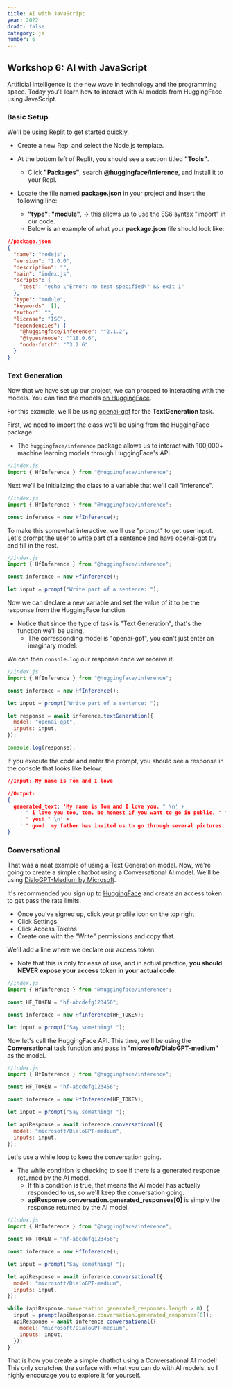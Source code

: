 ```yaml
---
title: AI with JavaScript
year: 2022
draft: false
category: js
number: 6
---
```


## Workshop 6: AI with JavaScript

Artificial intelligence is the new wave in technology and the programming space. Today you'll learn how to interact with AI models from HuggingFace using JavaScript.

### Basic Setup

We'll be using Replit to get started quickly.

- Create a new Repl and select the Node.js template.

- At the bottom left of Replit, you should see a section titled **"Tools"**.

  - Click **"Packages"**, search **@huggingface/inference**, and install it to your Repl.

- Locate the file named **package.json** in your project and insert the following line:
  - **"type": "module",** -> this allows us to use the ES6 syntax "import" in our code.
  - Below is an example of what your **package.json** file should look like:

```json
//package.json
{
  "name": "nodejs",
  "version": "1.0.0",
  "description": "",
  "main": "index.js",
  "scripts": {
    "test": "echo \"Error: no test specified\" && exit 1"
  },
  "type": "module",
  "keywords": [],
  "author": "",
  "license": "ISC",
  "dependencies": {
    "@huggingface/inference": "^2.1.2",
    "@types/node": "^18.0.6",
    "node-fetch": "^3.2.6"
  }
}
```

### Text Generation

Now that we have set up our project, we can proceed to interacting with the models. You can find the models [on HuggingFace](https://huggingface.co/models).

For this example, we'll be using [openai-gpt](https://huggingface.co/openai-gpt) for the **TextGeneration** task.

First, we need to import the class we'll be using from the HuggingFace package.

- The `huggingface/inference` package allows us to interact with 100,000+ machine learning models through HuggingFace's API.

```javascript
//index.js
import { HfInference } from "@huggingface/inference";
```

Next we'll be initializing the class to a variable that we'll call "inference".

```javascript
//index.js
import { HfInference } from "@huggingface/inference";

const inference = new HfInference();
```

To make this somewhat interactive, we'll use "prompt" to get user input. Let's prompt the user to write part of a sentence and have openai-gpt try and fill in the rest.

```javascript
//index.js
import { HfInference } from "@huggingface/inference";

const inference = new HfInference();

let input = prompt("Write part of a sentence: ");
```

Now we can declare a new variable and set the value of it to be the response from the HuggingFace function.

- Notice that since the type of task is "Text Generation", that's the function we'll be using.
  - The corresponding model is "openai-gpt", you can't just enter an imaginary model.

We can then `console.log` our response once we receive it.

```javascript
//index.js
import { HfInference } from "@huggingface/inference";

const inference = new HfInference();

let input = prompt("Write part of a sentence: ");

let response = await inference.textGeneration({
  model: "openai-gpt",
  inputs: input,
});

console.log(response);
```

If you execute the code and enter the prompt, you should see a response in the console that looks like below:

```json
//Input: My name is Tom and I love

//Output:
{
  generated_text: 'My name is Tom and I love you. " \n' +
    ' " i love you too, tom. be honest if you want to go in public. " \n' +
    ' " yes! " \n' +
    ' " good. my father has invited us to go through several pictures.'
}
```

### Conversational

That was a neat example of using a Text Generation model. Now, we're going to create a simple chatbot using a Conversational AI model. We'll be using [DialoGPT-Medium by Microsoft](https://huggingface.co/microsoft/DialoGPT-medium).

It's recommended you sign up to [HuggingFace](https://huggingface.co/join) and create an access token to get pass the rate limits.

- Once you've signed up, click your profile icon on the top right
- Click Settings
- Click Access Tokens
- Create one with the "Write" permissions and copy that.

We'll add a line where we declare our access token.

- Note that this is only for ease of use, and in actual practice, **you should NEVER expose your access token in your actual code**.

```javascript
//index.js
import { HfInference } from "@huggingface/inference";

const HF_TOKEN = "hf-abcdefg123456";

const inference = new HfInference(HF_TOKEN);

let input = prompt("Say something! ");
```

Now let's call the HuggingFace API. This time, we'll be using the **Conversational** task function and pass in **"microsoft/DialoGPT-medium"** as the model.

```javascript
//index.js
import { HfInference } from "@huggingface/inference";

const HF_TOKEN = "hf-abcdefg123456";

const inference = new HfInference(HF_TOKEN);

let input = prompt("Say something! ");

let apiResponse = await inference.conversational({
  model: "microsoft/DialoGPT-medium",
  inputs: input,
});
```

Let's use a while loop to keep the conversation going.

- The while condition is checking to see if there is a generated response returned by the AI model.
  - If this condition is true, that means the AI model has actually responded to us, so we'll keep the conversation going.
  - **apiResponse.conversation.generated_responses[0]** is simply the response returned by the AI model.

```javascript
//index.js
import { HfInference } from "@huggingface/inference";

const HF_TOKEN = "hf-abcdefg123456";

const inference = new HfInference();

let input = prompt("Say something! ");

let apiResponse = await inference.conversational({
  model: "microsoft/DialoGPT-medium",
  inputs: input,
});

while (apiResponse.conversation.generated_responses.length > 0) {
  input = prompt(apiResponse.conversation.generated_responses[0]);
  apiResponse = await inference.conversational({
    model: "microsoft/DialoGPT-medium",
    inputs: input,
  });
}
```

That is how you create a simple chatbot using a Conversational AI model! This only scratches the surface with what you can do with AI models, so I highly encourage you to explore it for yourself.
